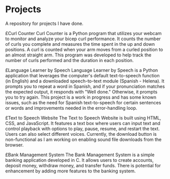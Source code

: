 # Projects
A repository for projects I have done.

£Curl Counter
Curl Counter is a Python program that utilizes your webcam to monitor and analyze your bicep curl performance. It counts the number of curls you complete and measures the time spent in the up and down positions. A curl is counted when your arm moves from a curled position to an almost straight arm. This program was developed to help track the number of curls performed and the duration in each position.

£Language Learner by Speech
Language Learner by Speech is a Python application that leverages the computer's default text-to-speech function (in English) and a downloaded speech-to-text module (Spanish - Helena). It prompts you to repeat a word in Spanish, and if your pronunciation matches the expected output, it responds with "Well done." Otherwise, it prompts you to try again. This project is a work in progress and has some known issues, such as the need for Spanish text-to-speech for certain sentences or words and improvements needed in the error-handling loop.

£Text to Speech Website
The Text to Speech Website is built using HTML, CSS, and JavaScript. It features a text box where users can input text and control playback with options to play, pause, resume, and restart the text. Users can also select different voices. Currently, the download button is non-functional as I am working on enabling sound file downloads from the browser.

£Bank Management System
The Bank Management System is a simple banking application developed in C. It allows users to create accounts, deposit money, withdraw money, and transfer funds. There is potential for enhancement by adding more features to the banking system.
